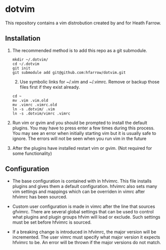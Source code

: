 dotvim
======

This repository contains a vim distrobution created by and for Heath Farrow.

Installation
---------------------------
1.  The recommended method is to add this repo as a git submodule.

    ```
    mkdir ~/.dotvim/
    cd ~/.dotvim
    git init
    git submodule add git@github.com:hfarrow/dotvim.git
    ```

    2.  Use symbolic links for ~/.vim and ~/.vimrc. Remove or backup those files first if they exist already.

    ```
    cd ~
    mv .vim .vim.old
    mv .vimrc .vimrc.old
    ln -s .dotvim/ .vim
    ln -s .dotvim/vimrc .vimrc
    ```

3.  Run vim or gvim and you should be prompted to install the default plugins. You may have to press enter a few times
    during this process. You may see an error when initially starting vim but it is usually safe to ignore. The errors will not be seen when you run vim in the future

4.  After the plugins have installed restart vim or gvim. (Not required for some functionality)

Configuration
---------------------------
* The base configuration is contained with in hfvimrc. This file installs plugins and gives them a default
   configuration. hfvimrc also sets many vim settings and mappings which can be overriden in vimrc after hfvimrc has
   been sourced.

* Custom user configuration is made in vimrc after the line that sources gfvimrc. There are several global settings that
  can be used to control what plugins and plugin groups hfvim will load or exclude. Such settings must be set before
  hfvimrc is sourced.

* If a breaking change is introduced in hfvimrc, the major version will be incremented. The user vimrc must specify what
  major version it expects hfvimrc to be. An error will be thrown if the major versions do not match.
